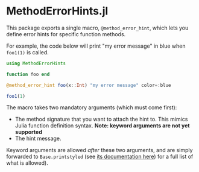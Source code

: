 # MethodErrorHints.jl

This package exports a single macro, `@method_error_hint`, which lets you define error hints for specific function methods.

For example, the code below will print "my error message" in blue when `foo1(1)` is called.

```julia
using MethodErrorHints

function foo end

@method_error_hint foo(x::Int) "my error message" color=:blue

foo1(1)
```

The macro takes two mandatory arguments (which must come first):

- The method signature that you want to attach the hint to. This mimics Julia function definition syntax. **Note: keyword arguments are not yet supported**
- The hint message.

Keyword arguments are allowed _after_ these two arguments, and are simply forwarded to `Base.printstyled` (see [its documentation here](https://docs.julialang.org/en/v1/base/io-network/#Base.printstyled)) for a full list of what is allowed).
